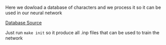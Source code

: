 Here we dowload a database of characters and we process it so it can be used in
our neural network

[Database Source](https://archive.ics.uci.edu/ml/datasets/Character+Font+Images)

Just run `make init` so it produce all .inp files that can be used to train the
network
